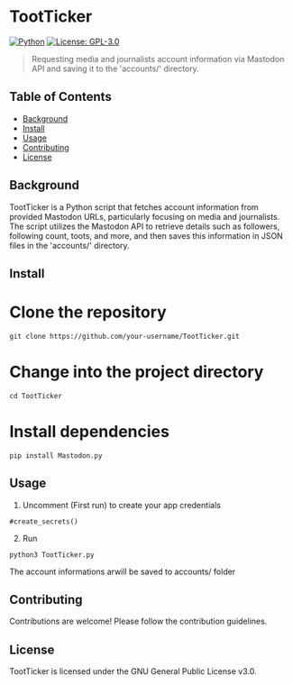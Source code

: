 # TootTicker

[![Python](https://img.shields.io/badge/Made%20with-Python-1f425f.svg)](https://www.python.org/)
[![License: GPL-3.0](https://img.shields.io/badge/License-GPL%203.0-blue.svg)](https://opensource.org/licenses/GPL-3.0)

> Requesting media and journalists account information via Mastodon API and saving it to the 'accounts/' directory.

## Table of Contents

- [Background](#background)
- [Install](#install)
- [Usage](#usage)
- [Contributing](#contributing)
- [License](#license)

## Background

TootTicker is a Python script that fetches account information from provided Mastodon URLs, particularly focusing on media and journalists. The script utilizes the Mastodon API to retrieve details such as followers, following count, toots, and more, and then saves this information in JSON files in the 'accounts/' directory.

## Install

# Clone the repository
```
git clone https://github.com/your-username/TootTicker.git
```

# Change into the project directory
```
cd TootTicker
```

# Install dependencies
```
pip install Mastodon.py
```

## Usage
1. Uncomment (First run) to create your app credentials
```
#create_secrets()
```

2. Run
```
python3 TootTicker.py
```

The account informations arwill be saved to accounts/ folder

## Contributing

Contributions are welcome! Please follow the contribution guidelines.

## License
TootTicker is licensed under the GNU General Public License v3.0.
